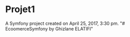 Projet1
=======

A Symfony project created on April 25, 2017, 3:30 pm.
"# EcoomerceSymfony by Ghizlane ELATIFI" 
